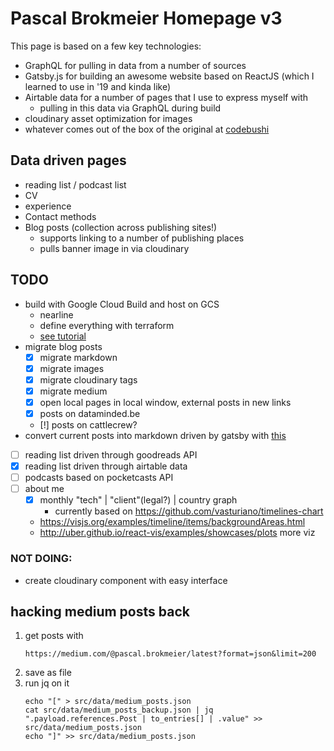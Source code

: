 # Pascal Brokmeier Homepage v3

This page is based on a few key technologies:
- GraphQL for pulling in data from a number of sources
- Gatsby.js for building an awesome website based on ReactJS (which I learned to use in '19 and kinda like)
- Airtable data for a number of pages that I use to express myself with
  - pulling in this data via GraphQL during build
- cloudinary asset optimization for images
- whatever comes out of the box of the original at [codebushi](https://github.com/codebushi/gatsby-starter-forty)


## Data driven pages

- reading list / podcast list
- CV
- experience
- Contact methods
- Blog posts (collection across publishing sites!)
    - supports linking to a number of publishing places
    - pulls banner image in via cloudinary

## TODO
- build with Google Cloud Build and host on GCS
    - nearline
    - define everything with terraform
    - [see tutorial](https://cloud.google.com/community/tutorials/automated-publishing-cloud-build)
- migrate blog posts
    - [x] migrate markdown
    - [x] migrate images
    - [x] migrate cloudinary tags
    - [x] migrate medium
    - [x] open local pages in local window, external posts in new links
    - [x] posts on dataminded.be
    - [!] posts on cattlecrew?
- convert current posts into markdown driven by gatsby with [this](https://www.gatsbyjs.org/docs/adding-markdown-pages/)
- [ ] reading list driven through goodreads API
- [x] reading list driven through airtable data
- [ ]  podcasts based on pocketcasts API
- [ ] about me
  - [x] monthly "tech" | "client"(legal?) | country graph
      - currently based on https://github.com/vasturiano/timelines-chart
  - https://visjs.org/examples/timeline/items/backgroundAreas.html
  - http://uber.github.io/react-vis/examples/showcases/plots more viz

### NOT DOING: 

- create cloudinary component with easy interface

## hacking medium posts back

1. get posts with 
   ```
   https://medium.com/@pascal.brokmeier/latest?format=json&limit=200
   ```
2. save as file
3. run jq on it
    ```
    echo "[" > src/data/medium_posts.json
    cat src/data/medium_posts_backup.json | jq ".payload.references.Post | to_entries[] | .value" >> src/data/medium_posts.json
    echo "]" >> src/data/medium_posts.json
    ```